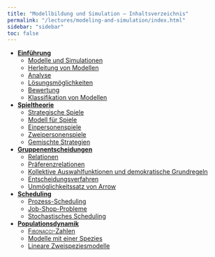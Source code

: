 ```yaml
---
title: "Modellbildung und Simulation – Inhaltsverzeichnis"
permalink: "/lectures/modeling-and-simulation/index.html"
sidebar: "sidebar"
toc: false
---
```


* **[Einführung](/class-notes/lectures/modeling-and-simulation/einfuehrung.html)**
  * [Modelle und Simulationen](/class-notes/lectures/modeling-and-simulation/einfuehrung.html#modelle-und-simulationen)
  * [Herleitung von Modellen](/class-notes/lectures/modeling-and-simulation/einfuehrung.html#herleitung-von-modellen)
  * [Analyse](/class-notes/lectures/modeling-and-simulation/einfuehrung.html#analyse)
  * [Lösungsmöglichkeiten](/class-notes/lectures/modeling-and-simulation/einfuehrung.html#loesungsmoeglichkeiten)
  * [Bewertung](/class-notes/lectures/modeling-and-simulation/einfuehrung.html#bewertung)
  * [Klassifikation von Modellen](/class-notes/lectures/modeling-and-simulation/einfuehrung.html#klassifikation-von-modellen)
* **[Spieltheorie](/class-notes/lectures/modeling-and-simulation/spieltheorie.html)**
  * [Strategische Spiele](/class-notes/lectures/modeling-and-simulation/spieltheorie.html#strategische-spiele)
  * [Modell für Spiele](/class-notes/lectures/modeling-and-simulation/spieltheorie.html#modell-fuer-spiele)
  * [Einpersonenspiele](/class-notes/lectures/modeling-and-simulation/spieltheorie.html#einpersonenspiele)
  * [Zweipersonenspiele](/class-notes/lectures/modeling-and-simulation/spieltheorie.html#zweipersonenspiele)
  * [Gemischte Strategien](/class-notes/lectures/modeling-and-simulation/spieltheorie.html#gemischte-strategien)
* **[Gruppenentscheidungen](/class-notes/lectures/modeling-and-simulation/gruppenentscheidungen.html)**
  * [Relationen](/class-notes/lectures/modeling-and-simulation/gruppenentscheidungen.html#relationen)
  * [Präferenzrelationen](/class-notes/lectures/modeling-and-simulation/gruppenentscheidungen.html#praeferenzrelationen)
  * [Kollektive Auswahlfunktionen und demokratische Grundregeln](/class-notes/lectures/modeling-and-simulation/gruppenentscheidungen.html#kollektive-auswahlfunktionen-und-demokratische-grundregeln)
  * [Entscheidungsverfahren](/class-notes/lectures/modeling-and-simulation/gruppenentscheidungen.html#entscheidungsverfahren)
  * [Unmöglichkeitssatz von Arrow](/class-notes/lectures/modeling-and-simulation/gruppenentscheidungen.html#unmoeglichkeitssatz-von-arrow)
* **[Scheduling](/class-notes/lectures/modeling-and-simulation/scheduling.html)**
  * [Prozess-Scheduling](/class-notes/lectures/modeling-and-simulation/scheduling.html#prozess-scheduling)
  * [Job-Shop-Probleme](/class-notes/lectures/modeling-and-simulation/scheduling.html#job-shop-probleme)
  * [Stochastisches Scheduling](/class-notes/lectures/modeling-and-simulation/scheduling.html#stochastisches-scheduling)
* **[Populationsdynamik](/class-notes/lectures/modeling-and-simulation/populationsdynamik.html)**
  * [<span style="font-variant: small-caps;">Fibonacci</span>-Zahlen](/class-notes/lectures/modeling-and-simulation/populationsdynamik.html#fibonacci-zahlen)
  * [Modelle mit einer Spezies](/class-notes/lectures/modeling-and-simulation/populationsdynamik.html#modelle-mit-einer-spezies)
  * [Lineare Zweispeziesmodelle](/class-notes/lectures/modeling-and-simulation/populationsdynamik.html#lineare-zweispeziesmodelle)
